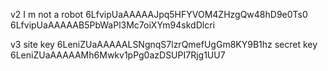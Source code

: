 v2 I m not a robot
6LfvipUaAAAAAJpq5HFYVOM4ZHzgQw48hD9e0Ts0
6LfvipUaAAAAAB5PbWaPl3Mc7oiXYm94skdDlcri

v3
site key 6LeniZUaAAAAALSNgnqS7lzrQmefUgGm8KY9B1hz
secret key 6LeniZUaAAAAAMh6Mwkv1pPg0azDSUPI7Rjg1UU7
